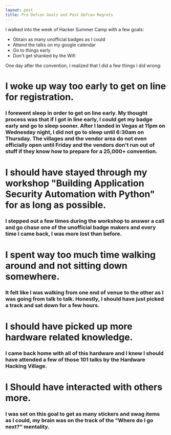 ```yaml
---
layout: post
title: Pre Defcon Goals and Post Defcon Regrets 
---
```


I walked into the week of Hacker Summer Camp with a few goals: 
+ Obtain as many unofficial badges as I could 
+ Attend the talks on my google calendar 
+ Go to things early 
+ Don't get shanked by the Wifi 


One day after the convention, I realized that I did a few things I did wrong:

# I woke up way too early to get on line for registration. 
### I forewent sleep in order to get on line early. My thought process was that if I got in line early, I could get my badge early and go to sleep sooner. After I landed in Vegas at 11pm on Wednesday night, I did not go to sleep until 6:30am on Thursday. The villages and the vendor area do not even officially open until Friday and the vendors don't run out of stuff if they know how to prepare for a 25,000+ convention. 
# I should have stayed through my workshop "Building Application Security Automation with Python" for as long as possible. 
### I stepped out a few times during the workshop to answer a call and go chase one of the unofficial badge makers and every time I came back, I was more lost than before. 
# I spent way too much time walking around and not sitting down somewhere. 
### It felt like I was walking from one end of venue to the other as I was going from talk to talk. Honestly, I should have just picked a track and sat down for a few hours. 
# I should have picked up more hardware related knowledge.
### I came back home with all of this hardware and I knew I should have attended a few of those 101 talks by the Hardware Hacking Village. 
# I Should have interacted with others more. 
### I was set on this goal to get as many stickers and swag items as I could, my brain was on the track of the "Where do I go next?" mentality. 